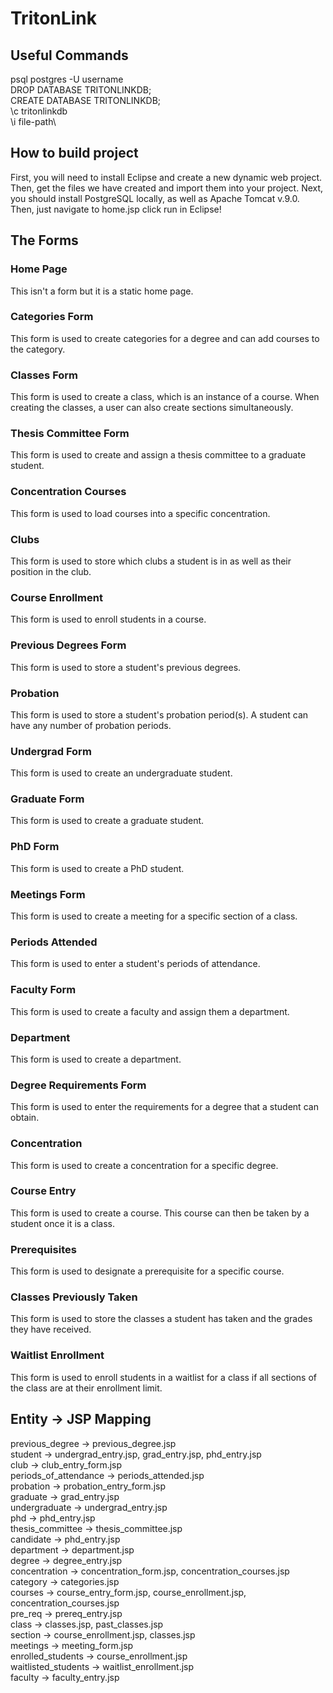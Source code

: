 # TritonLink

## Useful Commands
psql postgres -U username\
DROP DATABASE TRITONLINKDB;\
CREATE DATABASE TRITONLINKDB;\
\c tritonlinkdb\
\i file-path\

## How to build project

First, you will need to install Eclipse and create a new dynamic web project. Then, get the files we have created and import them into your project. Next, you should install PostgreSQL locally, as well as Apache Tomcat v.9.0. Then, just navigate to home.jsp click run in Eclipse!

## The Forms

### Home Page

This isn't a form but it is a static home page.

### Categories Form

This form is used to create categories for a degree and can add courses to the category.

### Classes Form

This form is used to create a class, which is an instance of a course. When creating the classes, a user can also create sections simultaneously.


### Thesis Committee Form

This form is used to create and assign a thesis committee to a graduate student. 

### Concentration Courses

This form is used to load courses into a specific concentration.

### Clubs

This form is used to store which clubs a student is in as well as their position in the club.

### Course Enrollment

This form is used to enroll students in a course. 

### Previous Degrees Form

This form is used to store a student's previous degrees. 

### Probation

This form is used to store a student's probation period(s). A student can have any number of probation periods.

### Undergrad Form 

This form is used to create an undergraduate student.

### Graduate Form

This form is used to create a graduate student.

### PhD Form

This form is used to create a PhD student.

### Meetings Form

This form is used to create a meeting for a specific section of a class.

### Periods Attended 

This form is used to enter a student's periods of attendance.

### Faculty Form

This form is used to create a faculty and assign them a department.

### Department

This form is used to create a department.

### Degree Requirements Form

This form is used to enter the requirements for a degree that a student can obtain.

### Concentration

This form is used to create a concentration for a specific degree.

### Course Entry

This form is used to create a course. This course can then be taken by a student once it is a class.

### Prerequisites

This form is used to designate a prerequisite for a specific course.

### Classes Previously Taken

This form is used to store the classes a student has taken and the grades they have received.

### Waitlist Enrollment

This form is used to enroll students in a waitlist for a class if all sections of the class are at their enrollment limit.

## Entity &#8594; JSP Mapping
previous_degree &#8594; previous_degree.jsp\
student &#8594; undergrad_entry.jsp, grad_entry.jsp, phd_entry.jsp\
club &#8594; club_entry_form.jsp\
periods_of_attendance &#8594; periods_attended.jsp\
probation &#8594; probation_entry_form.jsp\
graduate &#8594; grad_entry.jsp\
undergraduate &#8594; undergrad_entry.jsp\
phd &#8594; phd_entry.jsp\
thesis_committee &#8594; thesis_committee.jsp\
candidate &#8594; phd_entry.jsp\
department &#8594; department.jsp\
degree &#8594; degree_entry.jsp\
concentration &#8594; concentration_form.jsp, concentration_courses.jsp\
category &#8594; categories.jsp\
courses &#8594; course_entry_form.jsp, course_enrollment.jsp, concentration_courses.jsp\
pre_req &#8594; prereq_entry.jsp\
class &#8594; classes.jsp, past_classes.jsp\
section &#8594; course_enrollment.jsp, classes.jsp\
meetings &#8594; meeting_form.jsp\
enrolled_students &#8594; course_enrollment.jsp\
waitlisted_students &#8594; waitlist_enrollment.jsp\
faculty &#8594; faculty_entry.jsp
